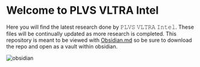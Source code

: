 # Welcome to PLVS VLTRA Intel
Here you will find the latest research done by 𝙿𝙻𝚅𝚂 𝚅𝙻𝚃𝚁𝙰 𝙸𝚗𝚝𝚎𝚕. These files will be continually updated as more research is completed. This repository is meant to be viewed with [Obsidian.md](https://obsidian.md/) so be sure to download the repo and open as a vault within obsidian.

![obsidian](https://user-images.githubusercontent.com/115485095/194904324-32f831c2-b10e-403b-8886-d4a7cc86f2e8.png)
